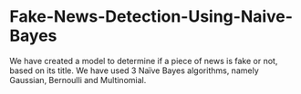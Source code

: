 # Fake-News-Detection-Using-Naive-Bayes
We have created a model to determine if a piece of news is fake or not, based on its title. We have used 3 Naïve Bayes algorithms, namely Gaussian, Bernoulli and Multinomial.
